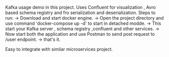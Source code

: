 Kafka usage demo in this project.
Uses Confluent for visualization  , Avro based schema registry and fro serialization and deserialization.
Steps to run:
->  Download and start docker engine.
->  Open the project directory and use command 'docker-compose up -d' to start in detached modde.
->  This start your Kafka server , schema registry ,confluent and other services.
->  Now start both the application and use Postman to send post request to /user endpoint.
->  that's it.

Easy to integrate with similar microservices project.
